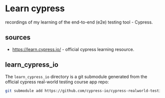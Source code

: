 # Learn cypress

recordings of my learning of the end-to-end (e2e) testing tool - Cypress.

## sources

- <https://learn.cypress.io/> - official cypress learning resource.

## learn_cypress_io

The `learn_cypress_io` directory is a git submodule generated from the official cypress real-world testing course app repo:

```bash
git submodule add https://github.com/cypress-io/cypress-realworld-testing-course-app.git ./learn_cypress_io
```
